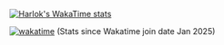 [![Harlok's WakaTime stats](https://github-readme-stats.vercel.app/api/wakatime?username=QuokkaPride&layout=compact)](https://github.com/anuraghazra/github-readme-stats)


[![wakatime](https://wakatime.com/badge/user/9d1e83f8-186e-4b62-b229-02743f911a8c.svg)](https://wakatime.com/@9d1e83f8-186e-4b62-b229-02743f911a8c) 
(Stats since Wakatime join date Jan 2025)
